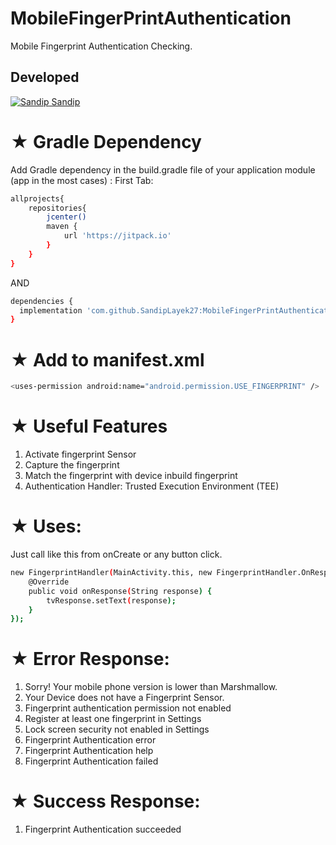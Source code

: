 # MobileFingerPrintAuthentication
Mobile Fingerprint Authentication Checking.

## Developed
[![Sandip](https://avatars1.githubusercontent.com/u/31722942?v=4&u=18643bfaaba26114584d27693e9891db26bcb582&s=39) Sandip](https://github.com/SandipLayek27)  
# ★ Gradle Dependency
Add Gradle dependency in the build.gradle file of your application module (app in the most cases) :
First Tab:

```sh
allprojects{
    repositories{
        jcenter()
        maven {
            url 'https://jitpack.io'
        }
    }
}
```

AND

```sh
dependencies {
  implementation 'com.github.SandipLayek27:MobileFingerPrintAuthentication:1.1'
}
```

# ★ Add to manifest.xml
```sh
<uses-permission android:name="android.permission.USE_FINGERPRINT" />
```

# ★ Useful Features
1. Activate fingerprint Sensor
2. Capture the fingerprint
3. Match the fingerprint with device inbuild fingerprint
4. Authentication Handler: Trusted Execution Environment (TEE)

# ★ Uses:
Just call like this from onCreate or any button click.
```sh
new FingerprintHandler(MainActivity.this, new FingerprintHandler.OnResponseListener() {
    @Override
    public void onResponse(String response) {
        tvResponse.setText(response);
    }
});
```

# ★ Error Response:
1. Sorry! Your mobile phone version is lower than Marshmallow.
2. Your Device does not have a Fingerprint Sensor.
3. Fingerprint authentication permission not enabled
4. Register at least one fingerprint in Settings
5. Lock screen security not enabled in Settings
6. Fingerprint Authentication error
7. Fingerprint Authentication help
8. Fingerprint Authentication failed

# ★ Success Response:
1. Fingerprint Authentication succeeded
